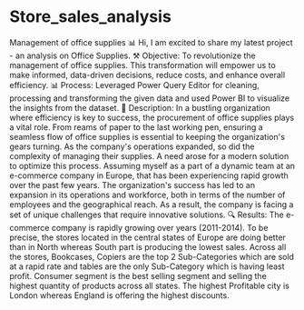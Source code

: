 # Store_sales_analysis
Management of office supplies
📊 Hi, I am excited to share my latest project - an analysis on Office Supplies.
⚒ Objective: To revolutionize the management of office supplies. This transformation will empower us to make informed, data-driven decisions, reduce costs, and enhance overall efficiency.
📊 Process: Leveraged Power Query Editor for cleaning, processing and transforming the given data and used Power BI to visualize the insights from the dataset.
📓 Description: In a bustling organization where efficiency is key to success, the procurement of office supplies plays a vital role. From reams of paper to the last working pen, ensuring a seamless flow of office supplies is essential to keeping the organization's gears turning. As the company's operations expanded, so did the complexity of managing their supplies. A need arose for a modern solution to optimize this process.
Assuming myself as a part of a dynamic team at an e-commerce company in Europe, that has been experiencing rapid growth over the past few years. The organization's success has led to an expansion in its operations and workforce, both in terms of the number of employees and the geographical reach. As a result, the company is facing a set of unique challenges that require innovative solutions.
🔍 Results: The e-commerce company is rapidly growing over years (2011-2014). To be precise, the stores located in the central states of Europe are doing better than in North whereas South part is producing the lowest sales. Across all the stores, Bookcases, Copiers are the top 2 Sub-Categories which are sold at a rapid rate and tables are the only Sub-Category which is having least profit.
Consumer segment is the best selling segment and selling the highest quantity of products across all states.
The highest Profitable city is London whereas England is offering the highest discounts.
